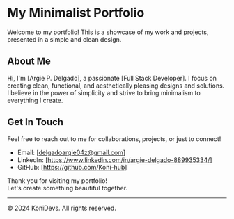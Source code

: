 # My Minimalist Portfolio

Welcome to my portfolio! This is a showcase of my work and projects, presented in a simple and clean design.

## About Me

Hi, I'm [Argie P. Delgado], a passionate [Full Stack Developer]. I focus on creating clean, functional, and aesthetically pleasing designs and solutions. I believe in the power of simplicity and strive to bring minimalism to everything I create.

## Get In Touch

Feel free to reach out to me for collaborations, projects, or just to connect!

- Email: [delgadoargie04z@gmail.com]
- LinkedIn: [https://www.linkedin.com/in/argie-delgado-889935334/]
- GitHub: [https://github.com/Koni-hub]

Thank you for visiting my portfolio!  
Let's create something beautiful together.

---

© 2024 KoniDevs. All rights reserved.
